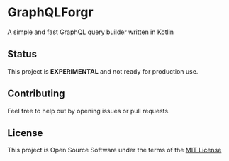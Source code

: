 # GraphQLForgr

A simple and fast GraphQL query builder written in Kotlin


## Status

This project is **EXPERIMENTAL** and not ready for production use.

## Contributing

Feel free to help out by opening issues or pull requests.

## License

This project is Open Source Software under the terms of the [MIT License](https://opensource.org/licenses/MIT)